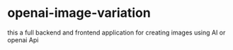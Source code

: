 # openai-image-variation
this a full backend and frontend application for creating images using AI or openai Api

